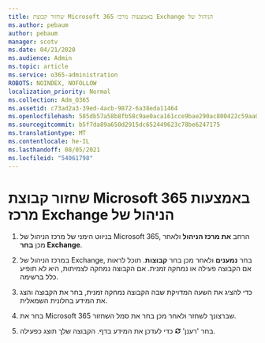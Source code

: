 ```yaml
---
title: שחזור קבוצת Microsoft 365 באמצעות מרכז Exchange הניהול של
ms.author: pebaum
author: pebaum
manager: scotv
ms.date: 04/21/2020
ms.audience: Admin
ms.topic: article
ms.service: o365-administration
ROBOTS: NOINDEX, NOFOLLOW
localization_priority: Normal
ms.collection: Adm_O365
ms.assetid: c73ad2a3-39ed-4acb-9872-6a38eda11464
ms.openlocfilehash: 585db57a58b8fb58c9ae0aca161cce9bae290ac800422c59aa053ee7f19461fd
ms.sourcegitcommit: b5f7da89a650d2915dc652449623c78be6247175
ms.translationtype: MT
ms.contentlocale: he-IL
ms.lasthandoff: 08/05/2021
ms.locfileid: "54061798"
---
```

# <a name="restore-a-microsoft-365-group-using-the-exchange-admin-center"></a>שחזור קבוצת Microsoft 365 באמצעות מרכז Exchange הניהול של

1. בניווט הימני של מרכז הניהול של Microsoft 365, הרחב **את מרכז הניהול** ולאחר מכן **בחר Exchange**.
    
2. במרכז הניהול של Exchange, בחר **נמענים** ולאחר מכן בחר **קבוצות**. תוכל לראות אם הקבוצה פעילה או נמחקה זמנית. אם הקבוצה נמחקה לצמיתות, היא לא תופיע כלל ברשימה.
    
3. כדי להציג את השעה המדויקת שבה הקבוצה נמחקה זמנית, בחר את הקבוצה והצג את המידע בחלונית השמאלית.
    
4. בחר את Microsoft 365 שברצונך לשחזר ולאחר מכן בחר את סמל השחזור.
    
5. בחר 'רענן' ![סמל רענון](media/6464df90-2a91-4c1f-92a6-9a38c7696ac3.gif) כדי לעדכן את המידע בדף. הקבוצה שלך תוצג כפעילה. 
    

